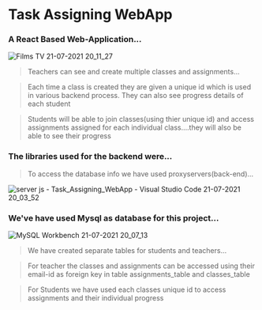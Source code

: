 # Task Assigning WebApp
### A React Based Web-Application...
![Films   TV 21-07-2021 20_11_27](https://user-images.githubusercontent.com/80690679/126507974-4bcc0e7d-55ba-4cdb-bfdc-cc31a709fe60.png)
> Teachers can see and create multiple classes and assignments...

> Each time a class is created they are given a unique id which is used in various backend process.
> They can also see progress details of each student 

> Students will be able to join classes(using thier unique id) and access assignments assigned for each individual class….they will also be able to see their progress

### The libraries used for the backend were...
> To access the database info we have used proxyservers(back-end)...


![server js - Task_Assigning_WebApp - Visual Studio Code 21-07-2021 20_03_52](https://user-images.githubusercontent.com/80690679/126506860-89cfa722-cb97-40da-a6f7-a5a956bf1092.png)



### We've have used Mysql as database for this project...

![MySQL Workbench 21-07-2021 20_07_13](https://user-images.githubusercontent.com/80690679/126507380-bd9e16eb-5763-4c78-8a39-042e68a1b57b.png)
>We have created separate tables for students and teachers...

>For teacher the classes and assignments can be accessed using their email-id as foreign key in table assignments_table and classes_table

>For Students we have used each classes unique id to access assignments and their individual progress
